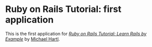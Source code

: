 # Ruby on Rails Tutorial: first application

This is the first application for
[*Ruby on Rails Tutorial: Learn Rails by Example*](http//railstutorial.org/)
by [Michael Hartl](http://michaelhartl.com/).